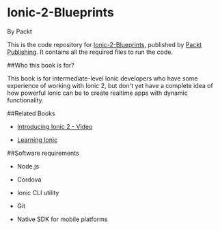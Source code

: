 # Ionic-2-Blueprints
By Packt

This is the code repository for [Ionic-2-Blueprints](https://www.packtpub.com/web-development/ionic-2-blueprints), published by [Packt Publishing](https://www.packtpub.com/). It contains all the required files to run the code.

##Who this book is for?

This book is for intermediate-level Ionic developers who have some experience of working with Ionic 2, but don't yet have a complete idea of how powerful Ionic can be to create realtime apps with dynamic functionality.

##Related Books

* [Introducing Ionic 2 - Video](https://www.packtpub.com/web-development/introducing-ionic-2-video?utm_source=github&utm_medium=repository&utm_campaign=9781786469144)

* [Learning Ionic](https://www.packtpub.com/application-development/learning-ionic?utm_source=github&utm_medium=repository&utm_campaign=9781783552603)

##Software requirements

* Node.js

* Cordova

* Ionic CLI utility

* Git

* Native SDK for mobile platforms
